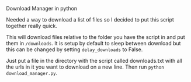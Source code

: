 Download Manager in python

Needed a way to download a list of files so I decided to put this script together really quick.

This will download files relative to the folder you have the script in and put them in `/downloads`. It is setup by default to sleep between download but this can be changed by setting `delay_downloads` to False.

Just put a file in the directory with the script called downloads.txt with all the urls in it you want to download on a new line. Then run `python download_manager.py`.

